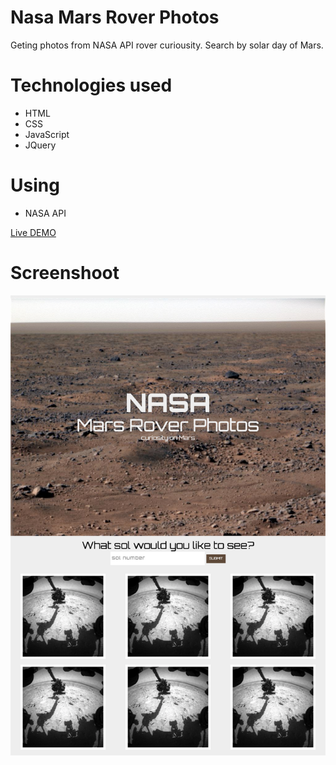 # Nasa Mars Rover Photos
Geting photos from NASA API rover curiousity. Search by solar day of Mars.

# Technologies used
- HTML
- CSS
- JavaScript
- JQuery

# Using
- NASA API

[Live DEMO](https://dyminki.github.io/NasaRoverPhotos/)

# Screenshoot

![Image](https://github.com/dyminki/NasaRoverPhotos/blob/master/nasaRover.png)
